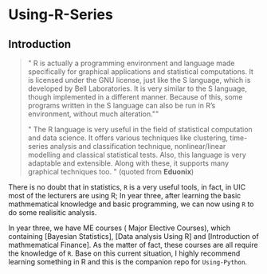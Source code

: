 # Using-R-Series

## Introduction
> " R is actually a programming environment and language made specifically for graphical applications and statistical computations. It is licensed under the GNU license, just like the S language, which is developed by Bell Laboratories. It is very similar to the S language, though implemented in a different manner. Because of this, some programs written in the S language can also be run in R’s environment, without much alteration.""
>
> " The R language is very useful in the field of statistical computation and data science. It offers various techniques like clustering, time-series analysis and classification technique, nonlinear/linear modelling and classical statistical tests. Also, this language is very adaptable and extensible. Along with these, it supports many graphical techniques too. " (quoted from **Eduonix**)

There is no doubt that in statistics, `R` is a very useful tools, in fact, in UIC most of the lecturers are using R; In year three, after learning the basic mathmematical knowledge and basic programming, we can now using `R` to do some realisitic analysis.

In year three, we have ME courses ( Major Elective Courses), which containing [Bayesian Statistics], [Data analysis Using R] and [Introduction of mathmematical Finance]. As the matter of fact, these courses are all require the knowledge of `R`.
Base on this current situation, I highly recommend learning something in R and this is the companion repo for `Using-Python`.
